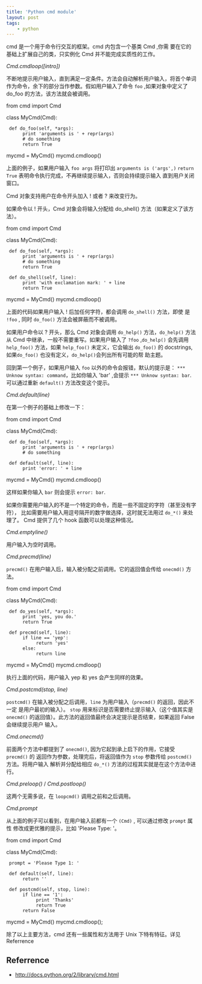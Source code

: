 ```yaml
---
title: 'Python cmd module'
layout: post
tags:
    - python
---
```


cmd 是一个用于命令行交互的框架。cmd 内包含一个基类 Cmd ,你需
要在它的基础上扩展自己的类，只实例化 Cmd 并不能完成实质性的工作。

*Cmd.cmdloop([intro])*

不断地提示用户输入，直到满足一定条件。方法会自动解析用户输入，将首个单词
作为命令，余下的部分当作参数。假如用户输入了命令 `foo` ,如果对象中定义了
do_foo 的方法，该方法就会被调用。

from cmd import Cmd

class MyCmd(Cmd):

     def do_foo(self, *args):
          print 'arguments is ' + repr(args)
          # do something
          return True

mycmd = MyCmd()
mycmd.cmdloop()

上面的例子，如果用户输入 `foo args` 将打印出 `arguments is ('args',)`
`return True` 表明命令执行完成，不再继续提示输入，否则会持续提示输入
直到用户关闭窗口。

Cmd 对象支持用户在命令开头加入 ! 或者 ? 来改变行为。

如果命令以 ! 开头，Cmd 对象会将输入分配给 do_shell() 方法（如果定义了该方法）。

from cmd import Cmd

class MyCmd(Cmd):

     def do_foo(self, *args):
          print 'arguments is ' + repr(args)
          # do something
          return True

     def do_shell(self, line):
          print 'with exclamation mark: ' + line
          return True

mycmd = MyCmd()
mycmd.cmdloop()

上面的代码如果用户输入 ! 后加任何字符，都会调用 `do_shell()` 方法，即使
是 `!foo` , 同时 `do_foo()` 方法会被屏蔽而不被调用。

如果用户命令以 ? 开头，那么 Cmd 对象会调用 `do_help()` 方法，`do_help()`
方法从 Cmd 中继承，一般不需要重写。如果用户输入了 `?foo` ,`do_help()`
会先调用 `help_foo()` 方法，如果 `help_foo()` 未定义，它会输出 `do_foo()`
的 docstrings, 如果`do_foo()` 也没有定义，`do_help()`会列出所有可能的帮
助主题。

回到第一个例子，如果用户输入 `foo` 以外的命令会报错，默认的提示是：
`*** Unknow syntax: command`，比如你输入 'bar' ,会提示 `*** Unknow
syntax: bar`. 可以通过重新 `default()` 方法改变这个提示。

*Cmd.default(line)*

在第一个例子的基础上修改一下：

from cmd import Cmd

class MyCmd(Cmd):

     def do_foo(self, *args):
          print 'arguments is ' + repr(args)
          # do something

     def default(self, line):
          print 'error: ' + line

mycmd = MyCmd()
mycmd.cmdloop()

这样如果你输入 `bar` 则会提示 `error: bar`.

如果你需要用户输入的不是一个特定的命令，而是一些不固定的字符（甚至没有字符），
比如需要用户输入用逗号隔开的数字做选择，这时就无法用过 `do_*()` 来处理了。
Cmd 提供了几个 hook 函数可以处理这种情况。

*Cmd.emptyline()*

用户输入为空时调用。

*Cmd.precmd(line)*

`precmd()` 在用户输入后，输入被分配之前调用。它的返回值会传给 `onecmd()`
方法。

from cmd import Cmd

class MyCmd(Cmd):

     def do_yes(self, *args):
          print 'yes, you do.'
          return True

     def precmd(self, line):
          if line == 'yep':
               return 'yes'
          else:
               return line

mycmd = MyCmd()
mycmd.cmdloop()

执行上面的代码，用户输入 yep 和 yes 会产生同样的效果。

*Cmd.postcmd(stop, line)*

`postcmd()` 在输入被分配之后调用，`line` 为用户输入（`precmd()` 的返回，因此不一定
是用户最初的输入）。 `stop` 用来标识是否需要终止提示输入（这个值其实是 `onecmd()`
的返回值）。此方法的返回值最终会决定提示是否结束，如果返回 False 会继续提示用户
输入。

*Cmd.onecmd()*

前面两个方法中都提到了 `onecmd()`, 因为它起到承上启下的作用，它接受 `precmd()` 的
返回作为参数，处理完后，将返回值作为 `stop` 参数传给 `postcmd()` 方法。将用户输入
解析并分配给相应 `do_*()` 方法的过程其实就是在这个方法中进行。

*Cmd.preloop()* / *Cmd.postloop()*

这两个无需多说，在 `loopcmd()` 调用之前和之后调用。

*Cmd.prompt*

从上面的例子可以看到，在用户输入前都有一个 `(Cmd)` , 可以通过修改 `prompt` 属性
修改成更优雅的提示，比如 'Please Type: '。

from cmd import Cmd

class MyCmd(Cmd):

     prompt = 'Please Type 1: '

     def default(self, line):
          return ''

     def postcmd(self, stop, line):
          if line == '1':
               print 'Thanks'
               return True
          return False

mycmd = MyCmd()
mycmd.cmdloop();

除了以上主要方法，cmd 还有一些属性和方法用于 Unix 下特有特征。详见 Referrence

Referrence
----------

*    http://docs.python.org/2/library/cmd.html

